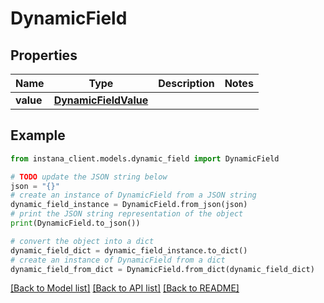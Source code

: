 # DynamicField


## Properties

Name | Type | Description | Notes
------------ | ------------- | ------------- | -------------
**value** | [**DynamicFieldValue**](DynamicFieldValue.md) |  | 

## Example

```python
from instana_client.models.dynamic_field import DynamicField

# TODO update the JSON string below
json = "{}"
# create an instance of DynamicField from a JSON string
dynamic_field_instance = DynamicField.from_json(json)
# print the JSON string representation of the object
print(DynamicField.to_json())

# convert the object into a dict
dynamic_field_dict = dynamic_field_instance.to_dict()
# create an instance of DynamicField from a dict
dynamic_field_from_dict = DynamicField.from_dict(dynamic_field_dict)
```
[[Back to Model list]](../README.md#documentation-for-models) [[Back to API list]](../README.md#documentation-for-api-endpoints) [[Back to README]](../README.md)


